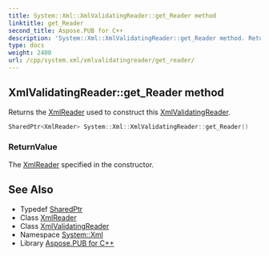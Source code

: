 ```yaml
---
title: System::Xml::XmlValidatingReader::get_Reader method
linktitle: get_Reader
second_title: Aspose.PUB for C++
description: 'System::Xml::XmlValidatingReader::get_Reader method. Returns the XmlReader used to construct this XmlValidatingReader in C++.'
type: docs
weight: 2400
url: /cpp/system.xml/xmlvalidatingreader/get_reader/
---
```

## XmlValidatingReader::get_Reader method


Returns the [XmlReader](../../xmlreader/) used to construct this [XmlValidatingReader](../).

```cpp
SharedPtr<XmlReader> System::Xml::XmlValidatingReader::get_Reader()
```


### ReturnValue

The [XmlReader](../../xmlreader/) specified in the constructor.

## See Also

* Typedef [SharedPtr](../../../system/sharedptr/)
* Class [XmlReader](../../xmlreader/)
* Class [XmlValidatingReader](../)
* Namespace [System::Xml](../../)
* Library [Aspose.PUB for C++](../../../)
